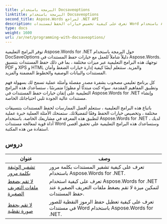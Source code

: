 ```yaml
---
title: البرمجة باستخدام Docsaveoptions
linktitle: البرمجة باستخدام Docsaveoptions
second_title: Aspose.Words لمراجع .NET API
description: تعرف على كيفية تخصيص خيارات الحفظ لمستندات Word باستخدام Aspose.Words for .NET. توجهك البرامج التعليمية عبر الخيارات المختلفة المتاحة ، مثل تنسيق الملف والضغط وحماية كلمة المرور.
type: docs
weight: 1600
url: /ar/net/programming-with-docsaveoptions/
---
```

توفر البرامج التعليمية Aspose.Words for .NET حول البرمجة باستخدام DocSaveOptions دليلاً شاملاً للعمل مع خيارات حفظ المستندات في Aspose.Words. توجهك هذه البرامج التعليمية عبر ميزات مختلفة ، بما في ذلك حفظ المستندات بتنسيق PDF و XPS و HTML والمزيد. ستتعلم أيضًا كيفية إدارة خيارات الضغط وأمان المستندات والبيانات الوصفية والخطوط المضمنة والمزيد.

كل برنامج تعليمي مصحوب بشفرة مصدر مفصلة وأمثلة عملية تسمح لك بسهولة فهم وتطبيق المفاهيم المقدمة. سواء كنت مبتدئًا أو مطورًا متمرسًا ، ستساعدك هذه البرامج التعليمية على إتقان خيارات حفظ المستندات في Aspose.Words for .NET وإنشاء مستندات عالية الجودة تلبي احتياجاتك الخاصة.

باتباع هذه البرامج التعليمية ، ستتعلم أفضل الممارسات لحفظ المستندات بتنسيقات مختلفة ، وتخصيص خيارات الحفظ وفقًا لتفضيلاتك. ستمنحك الأمثلة العملية خبرة عملية لتطبيق هذه المعرفة في مشاريعك الخاصة. باستخدام Aspose.Words for .NET ، لديك أداة قوية لمعالجة مستندات Word وستساعدك هذه البرامج التعليمية على تحقيق أقصى استفادة من هذه المكتبة.

 ## دروس
| عنوان | وصف |
| --- | --- |
| [تشفير الوثيقة بكلمة مرور](./encrypt-document-with-password/) | تعرف على كيفية تشفير المستندات بكلمة مرور باستخدام Aspose.Words for .NET.  |
| [لا تقم بضغط ملفات التعريف الصغيرة](./do-not-compress-small-metafiles/) | تعرف على كيفية استخدام Aspose.Words for .NET لتمكين ميزة لا تقم بضغط ملفات التعريف الصغيرة عند حفظ المستندات. |
| [لا تقم بحفظ صورة نقطية](./do-not-save-picture-bullet/) | تعرف على كيفية تعطيل حفظ الرموز النقطية للصور في مستندات Word باستخدام Aspose.Words for .NET. |